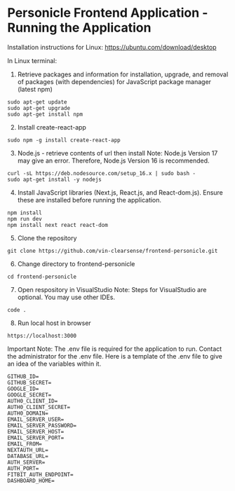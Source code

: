 # Personicle Frontend Application - Running the Application

Installation instructions for Linux: 
https://ubuntu.com/download/desktop

In Linux terminal:

1. Retrieve packages and information for installation, upgrade, and removal of packages (with dependencies) for JavaScript package manager (latest npm)

```
sudo apt-get update
sudo apt-get upgrade
sudo apt-get install npm
```

2. Install create-react-app

```sudo npm -g install create-react-app```

3. Node.js - retrieve contents of url then install
Note: Node.js Version 17 may give an error. Therefore, Node.js Version 16 is recommended. 

```
curl -sL https://deb.nodesource.com/setup_16.x | sudo bash -
sudo apt-get install -y nodejs
```

4. Install JavaScript libraries (Next.js, React.js, and React-dom.js). Ensure these are installed before running the application. 

```
npm install
npm run dev
npm install next react react-dom
```

5. Clone the repository

```git clone https://github.com/vin-clearsense/frontend-personicle.git```

6. Change directory to frontend-personicle

```cd frontend-personicle```

7. Open respository in VisualStudio
Note: Steps for VisualStudio are optional. You may use other IDEs.

```code .```

8. Run local host in browser

```https://localhost:3000```

Important Note: The .env file is required for the application to run. Contact the administrator for the .env file. Here is a template of the .env file to give an idea of the variables within it. 

```
GITHUB_ID=
GITHUB_SECRET=
GOOGLE_ID=
GOOGLE_SECRET=
AUTH0_CLIENT_ID=
AUTH0_CLIENT_SECRET=
AUTH0_DOMAIN=
EMAIL_SERVER_USER=
EMAIL_SERVER_PASSWORD=
EMAIL_SERVER_HOST=
EMAIL_SERVER_PORT=
EMAIL_FROM=
NEXTAUTH_URL=
DATABASE_URL=
AUTH_SERVER=
AUTH_PORT=
FITBIT_AUTH_ENDPOINT=
DASHBOARD_HOME=
```
